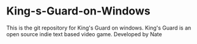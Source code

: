 # King-s-Guard-on-Windows
This is the git repository for King's Guard on windows. King's Guard is an open source indie text based video game.  Developed by Nate
